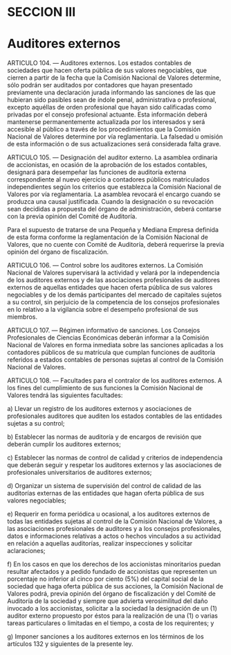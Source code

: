 # SECCION III

# Auditores externos

ARTICULO 104. — Auditores externos. Los estados contables de sociedades que hacen oferta pública de sus valores negociables, que cierren a partir de la fecha que la Comisión Nacional de Valores determine, sólo podrán ser auditados por contadores que hayan presentado previamente una declaración jurada informando las sanciones de las que hubieran sido pasibles sean de índole penal, administrativa o profesional, excepto aquéllas de orden profesional que hayan sido calificadas como privadas por el consejo profesional actuante. Esta información deberá mantenerse permanentemente actualizada por los interesados y será accesible al público a través de los procedimientos que la Comisión Nacional de Valores determine por vía reglamentaria. La falsedad u omisión de esta información o de sus actualizaciones será considerada falta grave.

ARTICULO 105. — Designación del auditor externo. La asamblea ordinaria de accionistas, en ocasión de la aprobación de los estados contables, designará para desempeñar las funciones de auditoría externa correspondiente al nuevo ejercicio a contadores públicos matriculados independientes según los criterios que establezca la Comisión Nacional de Valores por vía reglamentaria. La asamblea revocará el encargo cuando se produzca una causal justificada. Cuando la designación o su revocación sean decididas a propuesta del órgano de administración, deberá contarse con la previa opinión del Comité de Auditoría.

Para el supuesto de tratarse de una Pequeña y Mediana Empresa definida de esta forma conforme la reglamentación de la Comisión Nacional de Valores, que no cuente con Comité de Auditoría, deberá requerirse la previa opinión del órgano de fiscalización.

ARTICULO 106. — Control sobre los auditores externos. La Comisión Nacional de Valores supervisará la actividad y velará por la independencia de los auditores externos y de las asociaciones profesionales de auditores externos de aquellas entidades que hacen oferta pública de sus valores negociables y de los demás participantes del mercado de capitales sujetos a su control, sin perjuicio de la competencia de los consejos profesionales en lo relativo a la vigilancia sobre el desempeño profesional de sus miembros.

ARTICULO 107. — Régimen informativo de sanciones. Los Consejos Profesionales de Ciencias Económicas deberán informar a la Comisión Nacional de Valores en forma inmediata sobre las sanciones aplicadas a los contadores públicos de su matrícula que cumplan funciones de auditoría referidos a estados contables de personas sujetas al control de la Comisión Nacional de Valores.

ARTICULO 108. — Facultades para el contralor de los auditores externos. A los fines del cumplimiento de sus funciones la Comisión Nacional de Valores tendrá las siguientes facultades:

a) Llevar un registro de los auditores externos y asociaciones de profesionales auditores que auditen los estados contables de las entidades sujetas a su control;

b) Establecer las normas de auditoría y de encargos de revisión que deberán cumplir los auditores externos;

c) Establecer las normas de control de calidad y criterios de independencia que deberán seguir y respetar los auditores externos y las asociaciones de profesionales universitarios de auditores externos;

d) Organizar un sistema de supervisión del control de calidad de las auditorías externas de las entidades que hagan oferta pública de sus valores negociables;

e) Requerir en forma periódica u ocasional, a los auditores externos de todas las entidades sujetas al control de la Comisión Nacional de Valores, a las asociaciones profesionales de auditores y a los consejos profesionales, datos e informaciones relativas a actos o hechos vinculados a su actividad en relación a aquellas auditorías, realizar inspecciones y solicitar aclaraciones;

f) En los casos en que los derechos de los accionistas minoritarios puedan resultar afectados y a pedido fundado de accionistas que representen un porcentaje no inferior al cinco por ciento (5%) del capital social de la sociedad que haga oferta pública de sus acciones, la Comisión Nacional de Valores podrá, previa opinión del órgano de fiscalización y del Comité de Auditoría de la sociedad y siempre que advierta verosimilitud del daño invocado a los accionistas, solicitar a la sociedad la designación de un (1) auditor externo propuesto por éstos para la realización de una (1) o varias tareas particulares o limitadas en el tiempo, a costa de los requirentes; y

g) Imponer sanciones a los auditores externos en los términos de los artículos 132 y siguientes de la presente ley.

